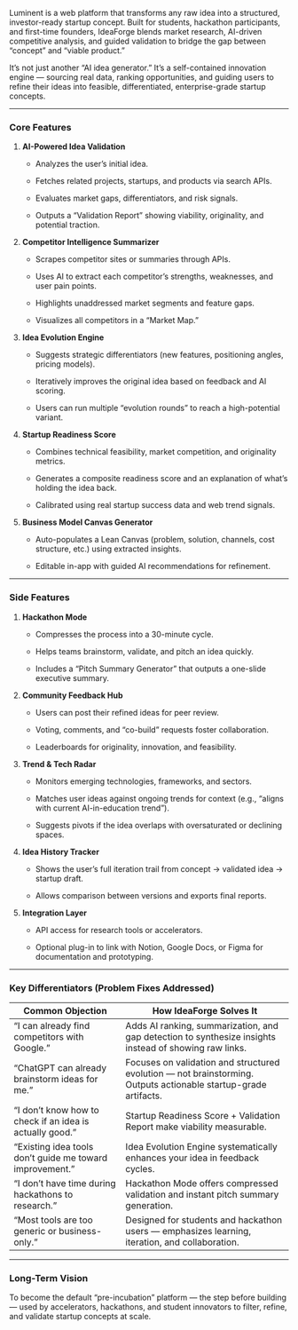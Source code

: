  Luminent is a web platform that transforms any raw idea into a structured, investor-ready startup concept. Built for students, hackathon participants, and first-time founders, IdeaForge blends market research, AI-driven competitive analysis, and guided validation to bridge the gap between “concept” and “viable product.”

It’s not just another “AI idea generator.” It’s a self-contained innovation engine — sourcing real data, ranking opportunities, and guiding users to refine their ideas into feasible, differentiated, enterprise-grade startup concepts.

---

### **Core Features**

1. **AI-Powered Idea Validation**
    
    - Analyzes the user’s initial idea.
        
    - Fetches related projects, startups, and products via search APIs.
        
    - Evaluates market gaps, differentiators, and risk signals.
        
    - Outputs a “Validation Report” showing viability, originality, and potential traction.
        
2. **Competitor Intelligence Summarizer**
    
    - Scrapes competitor sites or summaries through APIs.
        
    - Uses AI to extract each competitor’s strengths, weaknesses, and user pain points.
        
    - Highlights unaddressed market segments and feature gaps.
        
    - Visualizes all competitors in a “Market Map.”
        
3. **Idea Evolution Engine**
    
    - Suggests strategic differentiators (new features, positioning angles, pricing models).
        
    - Iteratively improves the original idea based on feedback and AI scoring.
        
    - Users can run multiple “evolution rounds” to reach a high-potential variant.
        
4. **Startup Readiness Score**
    
    - Combines technical feasibility, market competition, and originality metrics.
        
    - Generates a composite readiness score and an explanation of what’s holding the idea back.
        
    - Calibrated using real startup success data and web trend signals.
        
5. **Business Model Canvas Generator**
    
    - Auto-populates a Lean Canvas (problem, solution, channels, cost structure, etc.) using extracted insights.
        
    - Editable in-app with guided AI recommendations for refinement.
        

---

### **Side Features**

1. **Hackathon Mode**
    
    - Compresses the process into a 30-minute cycle.
        
    - Helps teams brainstorm, validate, and pitch an idea quickly.
        
    - Includes a “Pitch Summary Generator” that outputs a one-slide executive summary.
        
2. **Community Feedback Hub**
    
    - Users can post their refined ideas for peer review.
        
    - Voting, comments, and “co-build” requests foster collaboration.
        
    - Leaderboards for originality, innovation, and feasibility.
        
3. **Trend & Tech Radar**
    
    - Monitors emerging technologies, frameworks, and sectors.
        
    - Matches user ideas against ongoing trends for context (e.g., “aligns with current AI-in-education trend”).
        
    - Suggests pivots if the idea overlaps with oversaturated or declining spaces.
        
4. **Idea History Tracker**
    
    - Shows the user’s full iteration trail from concept → validated idea → startup draft.
        
    - Allows comparison between versions and exports final reports.
        
5. **Integration Layer**
    
    - API access for research tools or accelerators.
        
    - Optional plug-in to link with Notion, Google Docs, or Figma for documentation and prototyping.
        

---

### **Key Differentiators (Problem Fixes Addressed)**

|**Common Objection**|**How IdeaForge Solves It**|
|---|---|
|“I can already find competitors with Google.”|Adds AI ranking, summarization, and gap detection to synthesize insights instead of showing raw links.|
|“ChatGPT can already brainstorm ideas for me.”|Focuses on validation and structured evolution — not brainstorming. Outputs actionable startup-grade artifacts.|
|“I don’t know how to check if an idea is actually good.”|Startup Readiness Score + Validation Report make viability measurable.|
|“Existing idea tools don’t guide me toward improvement.”|Idea Evolution Engine systematically enhances your idea in feedback cycles.|
|“I don’t have time during hackathons to research.”|Hackathon Mode offers compressed validation and instant pitch summary generation.|
|“Most tools are too generic or business-only.”|Designed for students and hackathon users — emphasizes learning, iteration, and collaboration.|

---

### **Long-Term Vision**

To become the default “pre-incubation” platform — the step before building — used by accelerators, hackathons, and student innovators to filter, refine, and validate startup concepts at scale.
